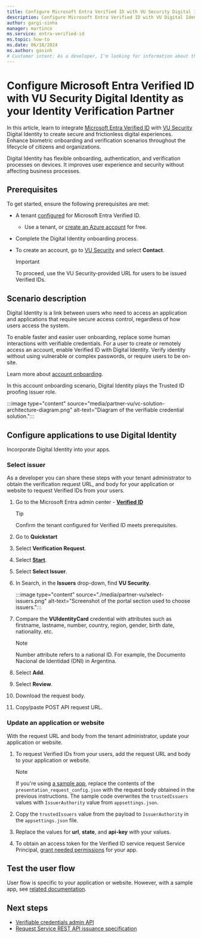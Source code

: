 ```yaml
---
title: Configure Microsoft Entra Verified ID with VU Security Digital Identity as your Identity Verification Partner
description: Configure Microsoft Entra Verified ID with VU Digital Identity as your Identity Verification Partner.
author: gargi-sinha
manager: martinco
ms.service: entra-verified-id
ms.topic: how-to
ms.date: 06/18/2024
ms.author: gasinh
# Customer intent: As a developer, I'm looking for information about the open standards supported by Microsoft Entra Verified ID.
---
```


# Configure Microsoft Entra Verified ID with VU Security Digital Identity as your Identity Verification Partner

In this article, learn to integrate [Microsoft Entra Verified ID](decentralized-identifier-overview.md) with [VU Security](https://www.vusecurity.com/) Digital Identity to create secure and frictionless digital experiences. Enhance biometric onboarding and verification scenarios throughout the lifecycle of citizens and organizations.

Digital Identity has flexible onboarding, authentication, and verification processes on devices. It improves user experience and security without affecting business processes.

## Prerequisites

To get started, ensure the following prerequisites are met:

- A tenant [configured](./verifiable-credentials-configure-tenant.md) for Microsoft Entra Verified ID.

  - Use a tenant, or [create an Azure account](https://azure.microsoft.com/free/?WT.mc_id=A261C142F) for free.

- Complete the Digital Identity onboarding process.

- To create an account, go to [VU Security](https://www.vusecurity.com/) and select **Contact**.

   >[!Important]
   >To proceed, use the VU Security-provided URL for users to be issued Verified IDs. 

## Scenario description

Digital Identity is a link between users who need to access an application and applications that require secure access control, regardless of how users access the system.

To enable faster and easier user onboarding, replace some human interactions with verifiable credentials. For a user to create or remotely access an account, enable Verified ID with Digital Identity. Verify identity without using vulnerable or complex passwords, or require users to be on-site.

Learn more about [account onboarding](./plan-verification-solution.md#account-onboarding).

In this account onboarding scenario, Digital Identity plays the Trusted ID proofing issuer role.

   :::image type="content" source="media/partner-vu/vc-solution-architecture-diagram.png" alt-text="Diagram of the verifiable credential solution.":::

## Configure applications to use Digital Identity

Incorporate Digital Identity into your apps.

### Select issuer

As a developer you can share these steps with your tenant administrator to obtain the verification request URL, and body for your application or website to request Verified IDs from your users.

1. Go to the Microsoft Entra admin center - [**Verified ID**](https://entra.microsoft.com/#view/Microsoft_AAD_DecentralizedIdentity/ResourceOverviewBlade)

   >[!TIP]
   >Confirm the tenant configured for Verified ID meets prerequisites.

2. Go to **Quickstart**
3. Select **Verification Request**.
4. Select [**Start**](https://entra.microsoft.com/#view/Microsoft_AAD_DecentralizedIdentity/QuickStartVerifierBlade).
5. Select **Select Issuer**.
6. In Search, in the **Issuers** drop-down, find **VU Security**.

   :::image type="content" source="./media/partner-vu/select-issuers.png" alt-text="Screenshot of the portal section used to choose issuers.":::

7. Compare the **VUIdentityCard** credential with attributes such as firstname, lastname, number, country, region, gender, birth date, nationality. etc.

   >[!NOTE]
   >Number attribute refers to a national ID. For example, the Documento Nacional de Identidad (DNI) in Argentina.

8. Select **Add**.
9. Select **Review**.
10. Download the request body.
11. Copy/paste POST API request URL.

### Update an application or website

With the request URL and body from the tenant administrator, update your application or website.

1. To request Verified IDs from your users, add the request URL and body to your application or website.

   >[!NOTE]
   >If you're using [a sample app](https://aka.ms/vcsample), replace the contents of the `presentation_request_config.json` with the request body obtained in the previous instructions. The sample code overwrites the `trustedIssuers` values with `IssuerAuthority` value from `appsettings.json`.

2. Copy the `trustedIssuers` value from the payload to `IssuerAuthority` in the `appsettings.json` file.
3. Replace the values for **url**, **state**, and **api-key** with your values.
4. To obtain an access token for the Verified ID service request Service Principal, [grant needed permissions](verifiable-credentials-configure-tenant.md#grant-permissions-to-get-access-tokens) for your app.

## Test the user flow

User flow is specific to your application or website. However, with a sample app, see [related documentation](https://aka.ms/vcsample).

## Next steps

- [Verifiable credentials admin API](admin-api.md)
- [Request Service REST API issuance specification](issuance-request-api.md)
